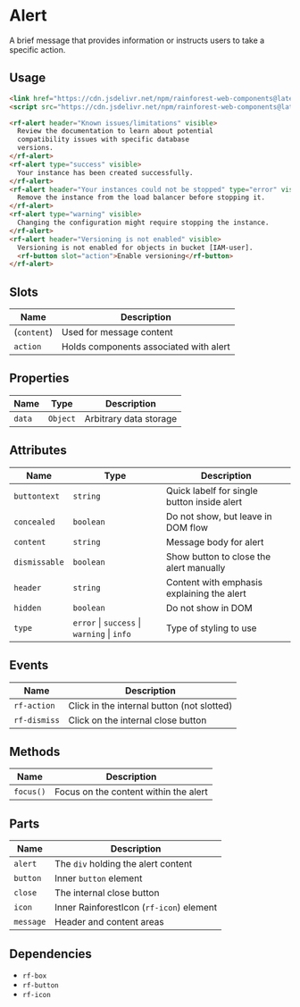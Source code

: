 # Alert

A brief message that provides information or instructs users to take a specific action.

## Usage

``` html
<link href="https://cdn.jsdelivr.net/npm/rainforest-web-components@latest/rainforest.css" rel="stylesheet">
<script src="https://cdn.jsdelivr.net/npm/rainforest-web-components@latest/components/alert.js" type="module"></script>
```

``` html
<rf-alert header="Known issues/limitations" visible>
  Review the documentation to learn about potential
  compatibility issues with specific database
  versions.      
</rf-alert>
<rf-alert type="success" visible>
  Your instance has been created successfully.
</rf-alert>
<rf-alert header="Your instances could not be stopped" type="error" visible>
  Remove the instance from the load balancer before stopping it.
</rf-alert>
<rf-alert type="warning" visible>
  Changing the configuration might require stopping the instance.
</rf-alert>    
<rf-alert header="Versioning is not enabled" visible>
  Versioning is not enabled for objects in bucket [IAM-user].
  <rf-button slot="action">Enable versioning</rf-button>
</rf-alert>
```

## Slots

| Name | Description |
| --- | --- |
| (`content`) | Used for message content |
| `action` | Holds components associated with alert |

## Properties

| Name | Type | Description |
| --- | --- | --- |
| `data` | `Object` | Arbitrary data storage |

## Attributes

| Name | Type | Description |
| --- | --- | --- |
| `buttontext` | `string` | Quick labelf for single button inside alert |      
| `concealed` | `boolean` | Do not show, but leave in DOM flow |      
| `content` | `string` | Message body for alert |      
| `dismissable` | `boolean` | Show button to close the alert manually |      
| `header` | `string` | Content with emphasis explaining the alert |      
| `hidden` | `boolean` | Do not show in DOM |      
| `type` | `error` \| `success` \| `warning` \| `info` | Type of styling to use |

## Events

| Name | Description |
| --- | --- |
| `rf-action` | Click in the internal button (not slotted) |
| `rf-dismiss` | Click on the internal close button |

## Methods

| Name | Description |
| --- | --- |
| `focus()` | Focus on the content within the alert |

## Parts

| Name | Description |
| --- | --- |
| `alert` | The `div` holding the alert content |
| `button` | Inner `button` element |
| `close` | The internal close button |
| `icon` | Inner RainforestIcon (`rf-icon`) element |
| `message` | Header and content areas |

## Dependencies

- `rf-box`
- `rf-button`
- `rf-icon`
